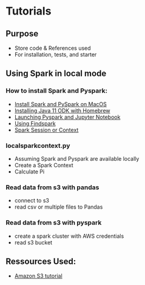 # Tutorials
## Purpose
- Store code & References used 
- For installation, tests, and starter

## Using Spark in local mode
### How to install Spark and Pyspark:
- [Install Spark and PySpark on MacOS](https://medium.com/swlh/pyspark-on-macos-installation-and-use-31f84ca61400)
- [Installing Java 11 ODK with Homebrew](https://medium.com/w-logs/installing-java-11-on-macos-with-homebrew-7f73c1e9fadf)
- [Launching Pyspark and Jupyter Notebook](https://www.sicara.ai/blog/2017-05-02-get-started-pyspark-jupyter-notebook-3-minutes)
- [Using Findspark](https://github.com/minrk/findspark)
- [Spark Session or Context](https://medium.com/@achilleus/spark-session-10d0d66d1d24#:~:text=Spark%20session%20is%20a%20unified,encapsulated%20in%20a%20Spark%20session.)

### localsparkcontext.py
- Assuming Spark and Pyspark are available locally
- Create a Spark Context
- Calculate Pi

### Read data from s3 with pandas
* connect to s3
* read csv or multiple files to Pandas

### Read data from s3 with pyspark
* create a spark cluster with AWS credentials
* read s3 bucket

## Ressources Used:
* [Amazon S3 tutorial](https://boto3.amazonaws.com/v1/documentation/api/latest/guide/s3-examples.html)
